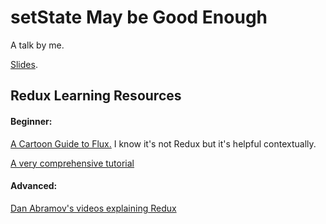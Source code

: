 # setState May be Good Enough

A talk by me.

[Slides](https://docs.google.com/presentation/d/1GWWIqwpIol1mkQTvav69SWxAkZWuVHYYwkEWEM2YHMw/edit?usp=sharing).

## Redux Learning Resources

#### Beginner:

[A Cartoon Guide to Flux.](https://code-cartoons.com/a-cartoon-guide-to-flux-6157355ab207) I know it's not Redux but it's helpful contextually.

[A very comprehensive tutorial](http://teropa.info/blog/2015/09/10/full-stack-redux-tutorial.html)

#### Advanced:

[Dan Abramov's videos explaining Redux](https://egghead.io/courses/getting-started-with-redux)
